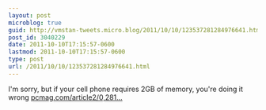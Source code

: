 ```yaml
---
layout: post
microblog: true
guid: http://vmstan-tweets.micro.blog/2011/10/10/123537281284976641.html
post_id: 3040229
date: 2011-10-10T17:15:57-0600
lastmod: 2011-10-10T17:15:57-0600
type: post
url: /2011/10/10/123537281284976641.html
---
```

I'm sorry, but if your cell phone requires 2GB of memory, you're doing it wrong <a href="http://www.pcmag.com/article2/0,2817,2394436,00.asp#fbid=6l_Qqp32KpB">pcmag.com/article2/0,281…</a>
